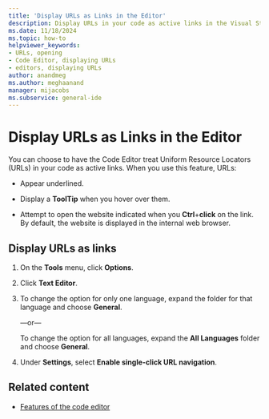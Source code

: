 ```yaml
---
title: 'Display URLs as Links in the Editor'
description: Display URLs in your code as active links in the Visual Studio Code Editor and enable link underlining, tooltips, and keyboard quick access functions.
ms.date: 11/18/2024
ms.topic: how-to
helpviewer_keywords:
- URLs, opening
- Code Editor, displaying URLs
- editors, displaying URLs
author: anandmeg
ms.author: meghaanand
manager: mijacobs
ms.subservice: general-ide
---
```

# Display URLs as Links in the Editor

You can choose to have the Code Editor treat Uniform Resource Locators (URLs) in your code as active links. When you use this feature, URLs:

- Appear underlined.

- Display a **ToolTip** when you hover over them.

- Attempt to open the website indicated when you **Ctrl**+**click** on the link. By default, the website is displayed in the internal web browser.

## Display URLs as links

1. On the **Tools** menu, click **Options**.

2. Click **Text Editor**.

3. To change the option for only one language, expand the folder for that language and choose **General**.

     —or—

     To change the option for all languages, expand the **All Languages** folder and choose **General**.

4. Under **Settings**, select **Enable single-click URL navigation**.

## Related content

- [Features of the code editor](../../ide/writing-code-in-the-code-and-text-editor.md)
